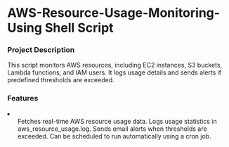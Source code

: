 # AWS-Resource-Usage-Monitoring-Using Shell Script

<h3>Project Description</h3>

This script monitors AWS resources, including EC2 instances, S3 buckets, Lambda functions, and IAM users. It logs usage details and sends alerts if predefined thresholds are exceeded.

<h3>Features</h3>
<li>
  <ul>
    Fetches real-time AWS resource usage data.
    Logs usage statistics in aws_resource_usage.log.
    Sends email alerts when thresholds are exceeded.
    Can be scheduled to run automatically using a cron job.
  </ul>
</li>
